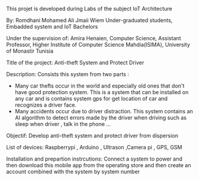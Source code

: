 This projet is developed during Labs of the subject IoT Architecture

By:
Romdhani Mohamed Ali
Jmaii Wiem
Under-graduated students, 
Embadded system and IoT Bachelors 


Under the supervision of:
Amira Henaien, 
Computer Science, Assistant Professor,
Higher Institute of Computer Science Mahdia(ISIMA),
University of Monastir Tunisia


Title of the project:
Anti-theft System and Protect Driver

Description:
Consists this system from two parts :
- Many car thefts occur in the world and especially old ones that don't have good 
protection system. This is a system that can be installed on any car and is contains 
system gps for get location of car  and recognizes a driver face.
- Many accidents occur due to driver distraction. This system contains an AI algorithm
to detect errors made by the driver when driving such as sleep when driver , talk in the phone ...

Objectif:
Develop anti-theft system and protect driver from dispersion

List of devices:
Raspberrypi , Arduino , Ultrason ,Camera pi , GPS, GSM 


Installation and prepartion instrcutions: 
Connect a system to power and then download this mobile app from the operating store
and then create an account combined with the system by system number 
